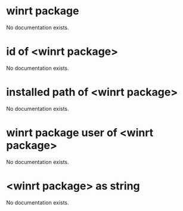 # winrt package

No documentation exists.

# id of &lt;winrt package&gt;

No documentation exists.

# installed path of &lt;winrt package&gt;

No documentation exists.

# winrt package user of &lt;winrt package&gt;

No documentation exists.

# &lt;winrt package&gt; as string

No documentation exists.
